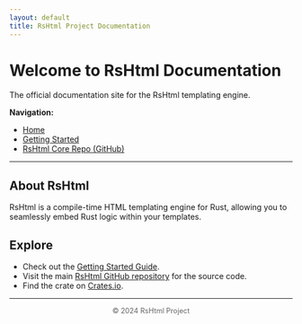 ```yaml
---
layout: default
title: RsHtml Project Documentation
---
```



# Welcome to RsHtml Documentation

The official documentation site for the RsHtml templating engine.

**Navigation:**
- [Home](/)
- [Getting Started](getting-started.html)
- [RsHtml Core Repo (GitHub)](https://github.com/rshtml/rshtml)

---

## About RsHtml

RsHtml is a compile-time HTML templating engine for Rust, allowing you to seamlessly embed Rust logic within your templates.

## Explore

*   Check out the [Getting Started Guide](getting-started.html).
*   Visit the main [RsHtml GitHub repository](https://github.com/rshtml/rshtml) for the source code.
*   Find the crate on [Crates.io](https://crates.io/crates/rshtml).

---

<p style="text-align:center; font-size:0.9em; color:#666;">
    © 2024 RsHtml Project
</p>